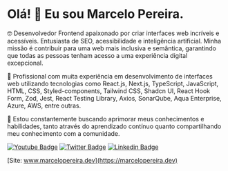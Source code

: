 # Olá! 👋 Eu sou Marcelo Pereira.

🤓 Desenvolvedor Frontend apaixonado por criar interfaces web incríveis e acessíveis. Entusiasta de SEO, acessibilidade e inteligência artificial. Minha missão é contribuir para uma web mais inclusiva e semântica, garantindo que todas as pessoas tenham acesso a uma experiência digital excepcional.

💼 Profissional com muita experiência em desenvolvimento de interfaces web utilizando tecnologias como React.js, Next.js, TypeScript, JavaScript, HTML, CSS, Styled-components, Tailwind CSS, Shadcn UI, React Hook Form, Zod, Jest, React Testing Library, Axios, SonarQube, Aqua Enterprise, Azure, AWS, entre outras.

🚀 Estou constantemente buscando aprimorar meus conhecimentos e habilidades, tanto através do aprendizado contínuo quanto compartilhando meu conhecimento com a comunidade.

[![Youtube Badge](https://img.shields.io/badge/-Youtube-FF0000?style=flat-square&labelColor=FF0000&logo=youtube&logoColor=white&link=https://www.youtube.com/channel/UCjsX4DU9LnNYUC2366_wJkw?view_as=subscriber)](https://www.youtube.com/channel/UCjsX4DU9LnNYUC2366_wJkw?view_as=subscriber)
[![Twitter Badge](https://img.shields.io/badge/-Twitter-1ca0f1?style=flat-square&labelColor=1ca0f1&logo=twitter&logoColor=white&link=https://twitter.com/marcelopoars)](https://twitter.com/marcelopoars)
[![Linkedin Badge](https://img.shields.io/badge/-LinkedIn-blue?style=flat-square&logo=Linkedin&logoColor=white&link=https://www.linkedin.com/in/marcelopoars)](https://www.linkedin.com/in/marcelopoars)


[Site: www.marcelopereira.dev](https://marcelopereira.dev)











